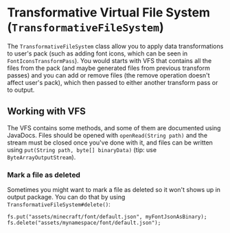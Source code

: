 # Transformative Virtual File System (``TransformativeFileSystem``)
The ``TransformativeFileSystem`` class allow you to apply data transformations to user's pack (such as adding font icons, which can be seen in ``FontIconsTransformPass``). You would starts with VFS that contains all the files from the pack (and maybe generated files from previous transform passes) and you can add or remove files (the remove operation doesn't affect user's pack), which then passed to either another transform pass or to output.

## Working with VFS
The VFS contains some methods, and some of them are documented using JavaDocs. Files should be opened with ``openRead(String path)`` and the stream must be closed once you've done with it, and files can be written using ``put(String path, byte[] binaryData)`` (tip: use ``ByteArrayOutputStream``).

### Mark a file as deleted
Sometimes you might want to mark a file as deleted so it won't shows up in output package. You can do that by using ``TransformativeFileSystem#delete()``:

```
fs.put("assets/minecraft/font/default.json", myFontJsonAsBinary);
fs.delete("assets/mynamespace/font/default.json");
```
